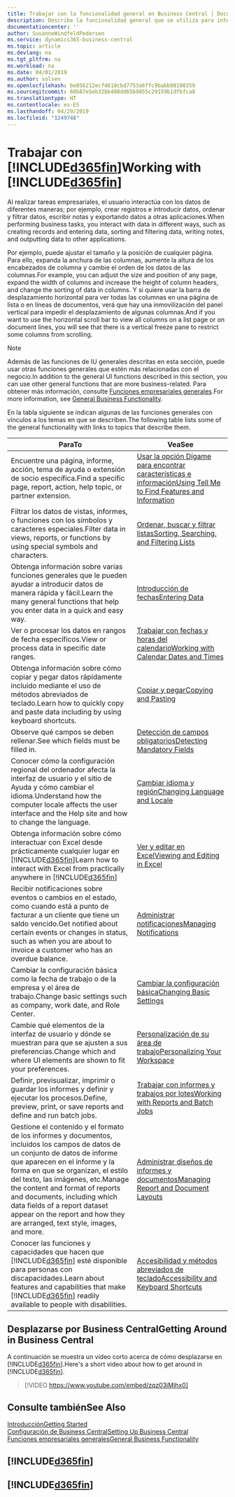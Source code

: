 ```yaml
---
title: Trabajar con la funcionalidad general en Business Central | Documentos de Microsoft
description: Describe la funcionalidad general que se utiliza para interactuar con los datos en Business Central, como introducir valores, ordenar datos y cambiar de vista.
documentationcenter: ''
author: SusanneWindfeldPedersen
ms.service: dynamics365-business-central
ms.topic: article
ms.devlang: na
ms.tgt_pltfrm: na
ms.workload: na
ms.date: 04/01/2019
ms.author: solsen
ms.openlocfilehash: be056212ecfd610cbd7753a6ffc9babb08100359
ms.sourcegitcommit: 60b87e5eb32bb408dd65b9855c29159b1dfbfca8
ms.translationtype: HT
ms.contentlocale: es-ES
ms.lasthandoff: 04/29/2019
ms.locfileid: "1249748"
---
```

# <a name="working-with-included365finincludesd365finmdmd"></a><span data-ttu-id="1b07b-103">Trabajar con [!INCLUDE[d365fin](includes/d365fin_md.md)]</span><span class="sxs-lookup"><span data-stu-id="1b07b-103">Working with [!INCLUDE[d365fin](includes/d365fin_md.md)]</span></span>
<span data-ttu-id="1b07b-104">Al realizar tareas empresariales, el usuario interactúa con los datos de diferentes maneras; por ejemplo, crear registros e introducir datos, ordenar y filtrar datos, escribir notas y exportando datos a otras aplicaciones.</span><span class="sxs-lookup"><span data-stu-id="1b07b-104">When performing business tasks, you interact with data in different ways, such as creating records and entering data, sorting and filtering data, writing notes, and outputting data to other applications.</span></span>

<span data-ttu-id="1b07b-105">Por ejemplo, puede ajustar el tamaño y la posición de cualquier página. Para ello, expanda la anchura de las columnas, aumente la altura de los encabezados de columna y cambie el orden de los datos de las columnas.</span><span class="sxs-lookup"><span data-stu-id="1b07b-105">For example, you can adjust the size and position of any page, expand the width of columns and increase the height of column headers, and change the sorting of data in columns.</span></span> <span data-ttu-id="1b07b-106">Y si quiere usar la barra de desplazamiento horizontal para ver todas las columnas en una página de lista o en líneas de documentos, verá que hay una inmovilización del panel vertical para impedir el desplazamiento de algunas columnas.</span><span class="sxs-lookup"><span data-stu-id="1b07b-106">And if you want to use the horizontal scroll bar to view all columns on a list page or on document lines, you will see that there is a vertical freeze pane to restrict some columns from scrolling.</span></span>

> [!NOTE]
> <span data-ttu-id="1b07b-107">Además de las funciones de IU generales descritas en esta sección, puede usar otras funciones generales que estén más relacionadas con el negocio.</span><span class="sxs-lookup"><span data-stu-id="1b07b-107">In addition to the general UI functions described in this section, you can use other general functions that are more business-related.</span></span> <span data-ttu-id="1b07b-108">Para obtener más información, consulte [Funciones empresariales generales](ui-across-business-areas.md).</span><span class="sxs-lookup"><span data-stu-id="1b07b-108">For more information, see [General Business Functionality](ui-across-business-areas.md).</span></span>

<span data-ttu-id="1b07b-109">En la tabla siguiente se indican algunas de las funciones generales con vínculos a los temas en que se describen.</span><span class="sxs-lookup"><span data-stu-id="1b07b-109">The following table lists some of the general functionality with links to topics that describe them.</span></span>

| <span data-ttu-id="1b07b-110">Para</span><span class="sxs-lookup"><span data-stu-id="1b07b-110">To</span></span> | <span data-ttu-id="1b07b-111">Vea</span><span class="sxs-lookup"><span data-stu-id="1b07b-111">See</span></span> |
| --- | --- |
| <span data-ttu-id="1b07b-112">Encuentre una página, informe, acción, tema de ayuda o extensión de socio específica.</span><span class="sxs-lookup"><span data-stu-id="1b07b-112">Find a specific page, report, action, help topic, or partner extension.</span></span> |[<span data-ttu-id="1b07b-113">Usar la opción Dígame para encontrar características e información</span><span class="sxs-lookup"><span data-stu-id="1b07b-113">Using Tell Me to Find Features and Information</span></span>](ui-search.md) |
| <span data-ttu-id="1b07b-114">Filtrar los datos de vistas, informes, o funciones con los símbolos y caracteres especiales.</span><span class="sxs-lookup"><span data-stu-id="1b07b-114">Filter data in views, reports, or functions by using special symbols and characters.</span></span> |[<span data-ttu-id="1b07b-115">Ordenar, buscar y filtrar listas</span><span class="sxs-lookup"><span data-stu-id="1b07b-115">Sorting, Searching, and Filtering Lists</span></span>](ui-enter-criteria-filters.md) |
|<span data-ttu-id="1b07b-116">Obtenga información sobre varias funciones generales que le pueden ayudar a introducir datos de manera rápida y fácil.</span><span class="sxs-lookup"><span data-stu-id="1b07b-116">Learn the many general functions that help you enter data in a quick and easy way.</span></span>|[<span data-ttu-id="1b07b-117">Introducción de fechas</span><span class="sxs-lookup"><span data-stu-id="1b07b-117">Entering Data</span></span>](ui-enter-data.md)|
| <span data-ttu-id="1b07b-118">Ver o procesar los datos en rangos de fecha específicos.</span><span class="sxs-lookup"><span data-stu-id="1b07b-118">View or process data in specific date ranges.</span></span> |[<span data-ttu-id="1b07b-119">Trabajar con fechas y horas del calendario</span><span class="sxs-lookup"><span data-stu-id="1b07b-119">Working with Calendar Dates and Times</span></span>](ui-enter-date-ranges.md) |
|<span data-ttu-id="1b07b-120">Obtenga información sobre cómo copiar y pegar datos rápidamente incluido mediante el uso de métodos abreviados de teclado.</span><span class="sxs-lookup"><span data-stu-id="1b07b-120">Learn how to quickly copy and paste data including by using keyboard shortcuts.</span></span>|[<span data-ttu-id="1b07b-121">Copiar y pegar</span><span class="sxs-lookup"><span data-stu-id="1b07b-121">Copying and Pasting</span></span>](ui-copy-paste.md)|
| <span data-ttu-id="1b07b-122">Observe qué campos se deben rellenar.</span><span class="sxs-lookup"><span data-stu-id="1b07b-122">See which fields must be filled in.</span></span> |[<span data-ttu-id="1b07b-123">Detección de campos obligatorios</span><span class="sxs-lookup"><span data-stu-id="1b07b-123">Detecting Mandatory Fields</span></span>](ui-mandatory-fields.md) |
|<span data-ttu-id="1b07b-124">Conocer cómo la configuración regional del ordenador afecta la interfaz de usuario y el sitio de Ayuda y cómo cambiar el idioma.</span><span class="sxs-lookup"><span data-stu-id="1b07b-124">Understand how the computer locale affects the user interface and the Help site and how to change the language.</span></span>|[<span data-ttu-id="1b07b-125">Cambiar idioma y región</span><span class="sxs-lookup"><span data-stu-id="1b07b-125">Changing Language and Locale</span></span>](about-locale-language.md)|
|<span data-ttu-id="1b07b-126">Obtenga información sobre cómo interactuar con Excel desde prácticamente cualquier lugar en [!INCLUDE[d365fin](includes/d365fin_md.md)]</span><span class="sxs-lookup"><span data-stu-id="1b07b-126">Learn how to interact with Excel from practically anywhere in [!INCLUDE[d365fin](includes/d365fin_md.md)]</span></span>|[<span data-ttu-id="1b07b-127">Ver y editar en Excel</span><span class="sxs-lookup"><span data-stu-id="1b07b-127">Viewing and Editing in Excel</span></span>](across-work-with-excel.md)|
|<span data-ttu-id="1b07b-128">Recibir notificaciones sobre eventos o cambios en el estado, como cuando está a punto de facturar a un cliente que tiene un saldo vencido.</span><span class="sxs-lookup"><span data-stu-id="1b07b-128">Get notified about certain events or changes in status, such as when you are about to invoice a customer who has an overdue balance.</span></span>|[<span data-ttu-id="1b07b-129">Administrar notificaciones</span><span class="sxs-lookup"><span data-stu-id="1b07b-129">Managing Notifications</span></span>](ui-smart-notifications.md)|
| <span data-ttu-id="1b07b-130">Cambiar la configuración básica como la fecha de trabajo o de la empresa y el área de trabajo.</span><span class="sxs-lookup"><span data-stu-id="1b07b-130">Change basic settings such as company, work date, and Role Center.</span></span> |[<span data-ttu-id="1b07b-131">Cambiar la configuración básica</span><span class="sxs-lookup"><span data-stu-id="1b07b-131">Changing Basic Settings</span></span>](ui-change-basic-settings.md) |
| <span data-ttu-id="1b07b-132">Cambie qué elementos de la interfaz de usuario y dónde se muestran para que se ajusten a sus preferencias.</span><span class="sxs-lookup"><span data-stu-id="1b07b-132">Change which and where UI elements are shown to fit your preferences.</span></span>|[<span data-ttu-id="1b07b-133">Personalización de su área de trabajo</span><span class="sxs-lookup"><span data-stu-id="1b07b-133">Personalizing Your Workspace</span></span>](ui-personalization-user.md) |
|<span data-ttu-id="1b07b-134">Definir, previsualizar, imprimir o guardar los informes y definir y ejecutar los procesos.</span><span class="sxs-lookup"><span data-stu-id="1b07b-134">Define, preview, print, or save reports and define and run batch jobs.</span></span>|[<span data-ttu-id="1b07b-135">Trabajar con informes y trabajos por lotes</span><span class="sxs-lookup"><span data-stu-id="1b07b-135">Working with Reports and Batch Jobs</span></span>](ui-work-report.md)|
| <span data-ttu-id="1b07b-136">Gestione el contenido y el formato de los informes y documentos, incluidos los campos de datos de un conjunto de datos de informe que aparecen en el informe y la forma en que se organizan, el estilo del texto, las imágenes, etc.</span><span class="sxs-lookup"><span data-stu-id="1b07b-136">Manage the content and format of reports and documents, including which data fields of a report dataset appear on the report and how they are arranged, text style, images, and more.</span></span>|[<span data-ttu-id="1b07b-137">Administrar diseños de informes y documentos</span><span class="sxs-lookup"><span data-stu-id="1b07b-137">Managing Report and Document Layouts</span></span>](ui-manage-report-layouts.md) |
|<span data-ttu-id="1b07b-138">Conocer las funciones y capacidades que hacen que [!INCLUDE[d365fin](includes/d365fin_md.md)] esté disponible para personas con discapacidades.</span><span class="sxs-lookup"><span data-stu-id="1b07b-138">Learn about features and capabilities that make [!INCLUDE[d365fin](includes/d365fin_md.md)] readily available to people with disabilities.</span></span>|[<span data-ttu-id="1b07b-139">Accesibilidad y métodos abreviados de teclado</span><span class="sxs-lookup"><span data-stu-id="1b07b-139">Accessibility and Keyboard Shortcuts</span></span>](ui-accessibility.md)|

## <a name="getting-around-in-business-central"></a><span data-ttu-id="1b07b-140">Desplazarse por Business Central</span><span class="sxs-lookup"><span data-stu-id="1b07b-140">Getting Around in Business Central</span></span>
<span data-ttu-id="1b07b-141">A continuación se muestra un vídeo corto acerca de cómo desplazarse en [!INCLUDE[d365fin](includes/d365fin_md.md)].</span><span class="sxs-lookup"><span data-stu-id="1b07b-141">Here's a short video about how to get around in [!INCLUDE[d365fin](includes/d365fin_md.md)].</span></span>

> [!VIDEO https://www.youtube.com/embed/zqz03iMihx0]

## <a name="see-also"></a><span data-ttu-id="1b07b-142">Consulte también</span><span class="sxs-lookup"><span data-stu-id="1b07b-142">See Also</span></span>
[<span data-ttu-id="1b07b-143">Introducción</span><span class="sxs-lookup"><span data-stu-id="1b07b-143">Getting Started</span></span>](product-get-started.md)  
[<span data-ttu-id="1b07b-144">Configuración de Business Central</span><span class="sxs-lookup"><span data-stu-id="1b07b-144">Setting Up Business Central</span></span>](setup.md)  
[<span data-ttu-id="1b07b-145">Funciones empresariales generales</span><span class="sxs-lookup"><span data-stu-id="1b07b-145">General Business Functionality</span></span>](ui-across-business-areas.md)  

## [!INCLUDE[d365fin](includes/free_trial_md.md)]  
## [!INCLUDE[d365fin](includes/training_link_md.md)]
